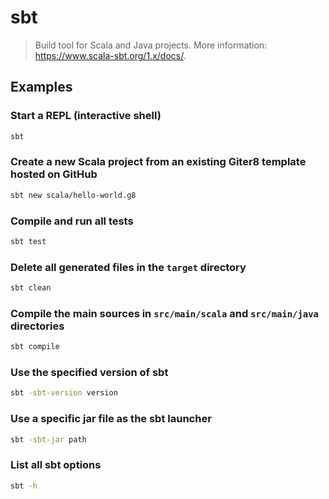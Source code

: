 # sbt

> Build tool for Scala and Java projects. More information: <https://www.scala-sbt.org/1.x/docs/>.

## Examples

### Start a REPL (interactive shell)

```bash
sbt
```

### Create a new Scala project from an existing Giter8 template hosted on GitHub

```bash
sbt new scala/hello-world.g8
```

### Compile and run all tests

```bash
sbt test
```

### Delete all generated files in the `target` directory

```bash
sbt clean
```

### Compile the main sources in `src/main/scala` and `src/main/java` directories

```bash
sbt compile
```

### Use the specified version of sbt

```bash
sbt -sbt-version version
```

### Use a specific jar file as the sbt launcher

```bash
sbt -sbt-jar path
```

### List all sbt options

```bash
sbt -h
```
